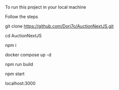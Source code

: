 To run this project in your local machine

Follow the steps 

git clone https://github.com/Dori7o/AuctionNextJS.git

cd AuctionNextJS

npm i

docker compose up -d

npm run build

npm start

localhost:3000
